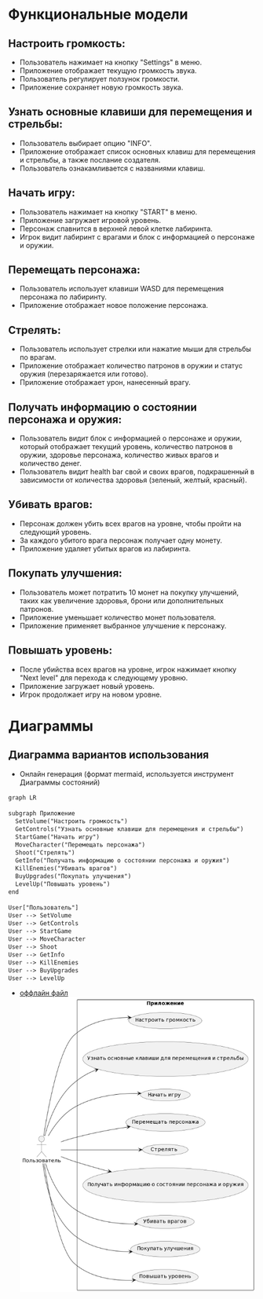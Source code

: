 # Функциональные модели

## Настроить громкость:
- Пользователь нажимает на кнопку "Settings" в меню.
- Приложение отображает текущую громкость звука.
- Пользователь регулирует ползунок громкости.
- Приложение сохраняет новую громкость звука.

## Узнать основные клавиши для перемещения и стрельбы:
- Пользователь выбирает опцию "INFO".
- Приложение отображает список основных клавиш для перемещения и стрельбы, а также послание создателя.
- Пользователь ознакамливается с названиями клавиш.

## Начать игру:
- Пользователь нажимает на кнопку "START" в меню.
- Приложение загружает игровой уровень.
- Персонаж спавнится в верхней левой клетке лабиринта.
- Игрок видит лабиринт с врагами и блок с информацией о персонаже и оружии.

## Перемещать персонажа:
- Пользователь использует клавиши WASD для перемещения персонажа по лабиринту.
- Приложение отображает новое положение персонажа.

## Стрелять:
- Пользователь использует стрелки или нажатие мыши для стрельбы по врагам.
- Приложение отображает количество патронов в оружии и статус оружия (перезаряжается или готово).
- Приложение отображает урон, нанесенный врагу.

## Получать информацию о состоянии персонажа и оружия:
- Пользователь видит блок с информацией о персонаже и оружии, который отображает текущий уровень, количество патронов в оружии, здоровье персонажа, количество живых врагов и количество денег.
- Пользователь видит health bar свой и своих врагов, подкрашенный в зависимости от количества здоровья (зеленый, желтый, красный).

## Убивать врагов:
- Персонаж должен убить всех врагов на уровне, чтобы пройти на следующий уровень.
- За каждого убитого врага персонаж получает одну монету.
- Приложение удаляет убитых врагов из лабиринта.

## Покупать улучшения:
- Пользователь может потратить 10 монет на покупку улучшений, таких как увеличение здоровья, брони или дополнительных патронов.
- Приложение уменьшает количество монет пользователя.
- Приложение применяет выбранное улучшение к персонажу.

## Повышать уровень:
- После убийства всех врагов на уровне, игрок нажимает кнопку "Next level" для перехода к следующему уровню.
- Приложение загружает новый уровень.
- Игрок продолжает игру на новом уровне.

# Диаграммы
## Диаграмма вариантов использования
* Онлайн генерация (формат mermaid, используется инструмент Диаграммы состояний)
```mermaid
graph LR

subgraph Приложение
  SetVolume("Настроить громкость")
  GetControls("Узнать основные клавиши для перемещения и стрельбы")
  StartGame("Начать игру")
  MoveCharacter("Перемещать персонажа")
  Shoot("Стрелять")
  GetInfo("Получать информацию о состоянии персонажа и оружия")
  KillEnemies("Убивать врагов")
  BuyUpgrades("Покупать улучшения")
  LevelUp("Повышать уровень")
end

User["Пользователь"]
User --> SetVolume
User --> GetControls
User --> StartGame
User --> MoveCharacter
User --> Shoot
User --> GetInfo
User --> KillEnemies
User --> BuyUpgrades
User --> LevelUp

```
* [оффлайн файл](vars_of_use.puml)
![Диаграмма вариантов использования](vars_of_use.png)


